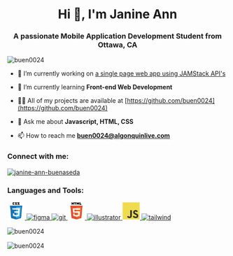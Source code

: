 <h1 align="center">Hi 👋, I'm Janine Ann</h1>
<h3 align="center">A passionate Mobile Application Development Student from Ottawa, CA</h3>

<p align="left"> <img src="https://komarev.com/ghpvc/?username=buen0024&label=Profile%20views&color=0e75b6&style=flat" alt="buen0024" /> </p>

- 🔭 I’m currently working on [a single page web app using JAMStack API's](https://github.com/buen0024/buenaseda_janineAnn_finalProjectSPA)

- 🌱 I’m currently learning **Front-end Web Development**

- 👨‍💻 All of my projects are available at [https://github.com/buen0024](https://github.com/buen0024)

- 💬 Ask me about **Javascript, HTML, CSS**

- 📫 How to reach me **buen0024@algonquinlive.com**

<h3 align="left">Connect with me:</h3>
<p align="left">
<a href="https://linkedin.com/in/janine-ann-buenaseda" target="blank"><img align="center" src="https://raw.githubusercontent.com/rahuldkjain/github-profile-readme-generator/master/src/images/icons/Social/linked-in-alt.svg" alt="janine-ann-buenaseda" height="30" width="40" /></a>
</p>

<h3 align="left">Languages and Tools:</h3>
<p align="left"> <a href="https://www.w3schools.com/css/" target="_blank" rel="noreferrer"> <img src="https://raw.githubusercontent.com/devicons/devicon/master/icons/css3/css3-original-wordmark.svg" alt="css3" width="40" height="40"/> </a> <a href="https://www.figma.com/" target="_blank" rel="noreferrer"> <img src="https://www.vectorlogo.zone/logos/figma/figma-icon.svg" alt="figma" width="40" height="40"/> </a> <a href="https://git-scm.com/" target="_blank" rel="noreferrer"> <img src="https://www.vectorlogo.zone/logos/git-scm/git-scm-icon.svg" alt="git" width="40" height="40"/> </a> <a href="https://www.w3.org/html/" target="_blank" rel="noreferrer"> <img src="https://raw.githubusercontent.com/devicons/devicon/master/icons/html5/html5-original-wordmark.svg" alt="html5" width="40" height="40"/> </a> <a href="https://www.adobe.com/in/products/illustrator.html" target="_blank" rel="noreferrer"> <img src="https://www.vectorlogo.zone/logos/adobe_illustrator/adobe_illustrator-icon.svg" alt="illustrator" width="40" height="40"/> </a> <a href="https://developer.mozilla.org/en-US/docs/Web/JavaScript" target="_blank" rel="noreferrer"> <img src="https://raw.githubusercontent.com/devicons/devicon/master/icons/javascript/javascript-original.svg" alt="javascript" width="40" height="40"/> </a> <a href="https://tailwindcss.com/" target="_blank" rel="noreferrer"> <img src="https://www.vectorlogo.zone/logos/tailwindcss/tailwindcss-icon.svg" alt="tailwind" width="40" height="40"/> </a> </p>

<p><img align="center" src="https://github-readme-stats.vercel.app/api/top-langs?username=buen0024&show_icons=true&locale=en&layout=compact" alt="buen0024" /></p>

<p><img align="center" src="https://github-readme-streak-stats.herokuapp.com/?user=buen0024&" alt="buen0024" /></p>


<!---
- 👋 Hi, I’m @buen0024
- 👀 I’m interested in ...
- 🌱 I’m currently learning ...
- 💞️ I’m looking to collaborate on ...
- 📫 How to reach me ...
buen0024/buen0024 is a ✨ special ✨ repository because its `README.md` (this file) appears on your GitHub profile.
You can click the Preview link to take a look at your changes.
--->
